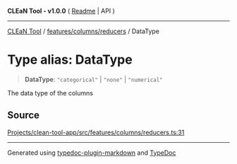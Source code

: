 **CLEaN Tool - v1.0.0** ( [Readme](../../../../README.md) \| API )

***

[CLEaN Tool](../../../../modules.md) / [features/columns/reducers](../README.md) / DataType

# Type alias: DataType

> **DataType**: `"categorical"` \| `"none"` \| `"numerical"`

The data type of the columns

## Source

[Projects/clean-tool-app/src/features/columns/reducers.ts:31](https://github.com/yuckyh/clean-tool-app/)

***

Generated using [typedoc-plugin-markdown](https://www.npmjs.com/package/typedoc-plugin-markdown) and [TypeDoc](https://typedoc.org/)
